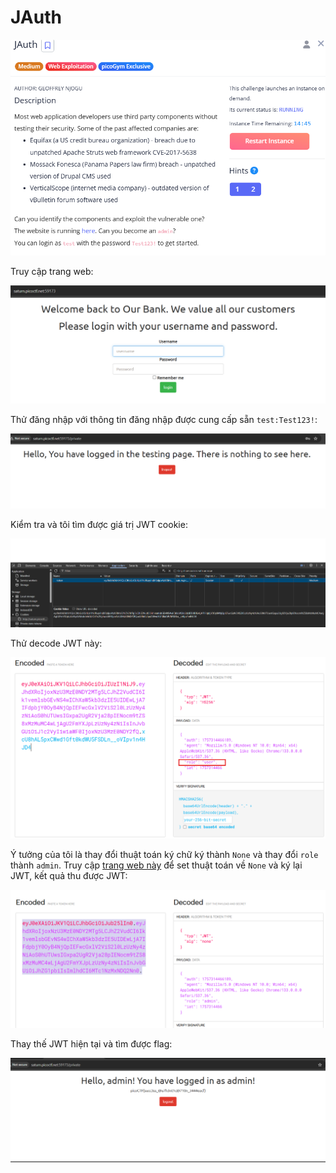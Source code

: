 # JAuth

![img](https://github.com/DucThinh47/PicoCTF_Writeups/blob/main/Web_Exploitation/images/image380.png?raw=true)

Truy cập trang web:

![img](https://github.com/DucThinh47/PicoCTF_Writeups/blob/main/Web_Exploitation/images/image381.png?raw=true)

Thử đăng nhập với thông tin đăng nhập được cung cấp sẵn `test:Test123!`:

![img](https://github.com/DucThinh47/PicoCTF_Writeups/blob/main/Web_Exploitation/images/image382.png?raw=true)

Kiểm tra và tôi tìm được giá trị JWT cookie:

![img](https://github.com/DucThinh47/PicoCTF_Writeups/blob/main/Web_Exploitation/images/image383.png?raw=true)

Thử decode JWT này:

![img](https://github.com/DucThinh47/PicoCTF_Writeups/blob/main/Web_Exploitation/images/image384.png?raw=true)

Ý tưởng của tôi là thay đổi thuật toán ký chữ ký thành `None` và thay đổi `role` thành `admin`. Truy cập [trang web này](https://www.gavinjl.me/edit-jwt-online-alg-none/) để set thuật toán về `None` và ký lại JWT, kết quả thu được JWT:

![img](https://github.com/DucThinh47/PicoCTF_Writeups/blob/main/Web_Exploitation/images/image385.png?raw=true)

Thay thế JWT hiện tại và tìm được flag:

![img](https://github.com/DucThinh47/PicoCTF_Writeups/blob/main/Web_Exploitation/images/image386.png?raw=true)

